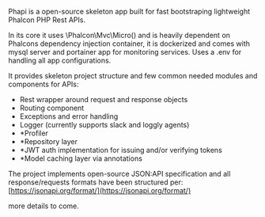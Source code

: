 Phapi is a open-source skeleton app built for fast bootstraping lightweight Phalcon PHP Rest APIs.

In its core it uses \Phalcon\Mvc\Micro() and is heavily dependent on Phalcons dependency injection container, it is dockerized and comes with mysql server and portainer app for monitoring services. Uses a .env for handling all app configurations.

It provides skeleton project structure and few common needed modules and components for APIs:
 - Rest wrapper around request and response objects
 - Routing component
 - Exceptions and error handling
 - Logger (currently supports slack and loggly agents)
 - *Profiler
 - *Repository layer
 - *JWT auth implementation for issuing and/or verifying tokens
 - *Model caching layer via annotations
 
 
The project implements open-source JSON:API specification and all response/requests formats have been structured per:
[https://jsonapi.org/format/](https://jsonapi.org/format/)
 
more details to come.
